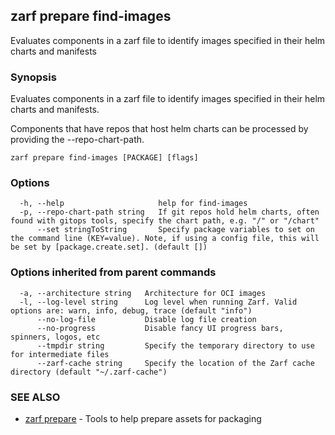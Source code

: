 ## zarf prepare find-images

Evaluates components in a zarf file to identify images specified in their helm charts and manifests

### Synopsis

Evaluates components in a zarf file to identify images specified in their helm charts and manifests.

Components that have repos that host helm charts can be processed by providing the --repo-chart-path.

```
zarf prepare find-images [PACKAGE] [flags]
```

### Options

```
  -h, --help                     help for find-images
  -p, --repo-chart-path string   If git repos hold helm charts, often found with gitops tools, specify the chart path, e.g. "/" or "/chart"
      --set stringToString       Specify package variables to set on the command line (KEY=value). Note, if using a config file, this will be set by [package.create.set]. (default [])
```

### Options inherited from parent commands

```
  -a, --architecture string   Architecture for OCI images
  -l, --log-level string      Log level when running Zarf. Valid options are: warn, info, debug, trace (default "info")
      --no-log-file           Disable log file creation
      --no-progress           Disable fancy UI progress bars, spinners, logos, etc
      --tmpdir string         Specify the temporary directory to use for intermediate files
      --zarf-cache string     Specify the location of the Zarf cache directory (default "~/.zarf-cache")
```

### SEE ALSO

* [zarf prepare](zarf_prepare.md)	 - Tools to help prepare assets for packaging

